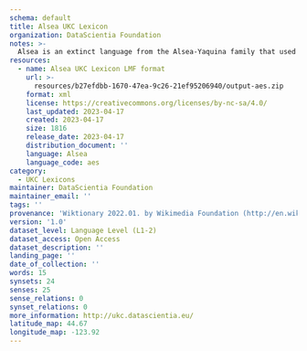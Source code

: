 ```yaml
---
schema: default
title: Alsea UKC Lexicon
organization: DataScientia Foundation
notes: >-
  Alsea is an extinct language from the Alsea-Yaquina family that used to be spoken in North America. The UKC Lexicon of Alsea is represented as a lexico-semantic network. It consists of words, word senses, synsets, as well as sense-level and synset-level relationships
resources:
  - name: Alsea UKC Lexicon LMF format
    url: >-
      resources/b27efdbb-1670-47ea-9c26-21ef95206940/output-aes.zip
    format: xml
    license: https://creativecommons.org/licenses/by-nc-sa/4.0/
    last_updated: 2023-04-17
    created: 2023-04-17
    size: 1816
    release_date: 2023-04-17
    distribution_document: ''
    language: Alsea
    language_code: aes
category:
  - UKC Lexicons
maintainer: DataScientia Foundation
maintainer_email: ''
tags: ''
provenance: 'Wiktionary 2022.01. by Wikimedia Foundation (http://en.wiktionary.org); Native Languages of the Americas 2021.11. by Laura Redish and Orrin Lewis (http://www.native-languages.org); Princeton WordNet 2.1 by Princeton University (https://wordnet.princeton.edu)'
version: '1.0'
dataset_level: Language Level (L1-2)
dataset_access: Open Access
dataset_description: ''
landing_page: ''
date_of_collection: ''
words: 15
synsets: 24
senses: 25
sense_relations: 0
synset_relations: 0
more_information: http://ukc.datascientia.eu/
latitude_map: 44.67
longitude_map: -123.92
---
```


